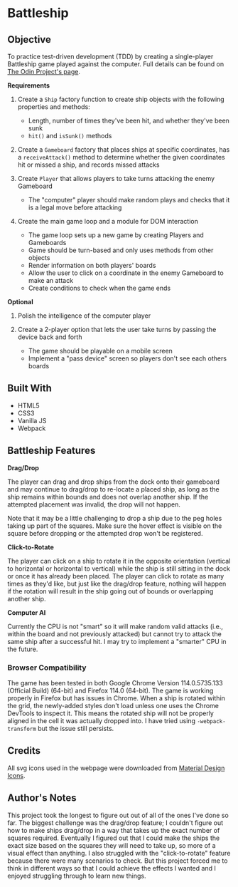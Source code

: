 # Battleship

## Objective

To practice test-driven development (TDD) by creating a single-player Battleship game played against the computer. Full details can be found on [The Odin Project's page](https://www.theodinproject.com/lessons/node-path-javascript-battleship).

**Requirements**

1. Create a `Ship` factory function to create ship objects with the following properties and methods:
    * Length, number of times they've been hit, and whether they've been sunk
    * `hit()` and `isSunk()` methods

2. Create a `Gameboard` factory that places ships at specific coordinates, has a `receiveAttack()` method to determine whether the given coordinates hit or missed a ship, and records missed attacks

3. Create `Player` that allows players to take turns attacking the enemy Gameboard
    * The "computer" player should make random plays and checks that it is a legal move before attacking

4. Create the main game loop and a module for DOM interaction
    * The game loop sets up a new game by creating Players and Gameboards
    * Game should be turn-based and only uses methods from other objects
    * Render information on both players' boards
    * Allow the user to click on a coordinate in the enemy Gameboard to make an attack
    * Create conditions to check when the game ends

**Optional**

1. Polish the intelligence of the computer player

2. Create a 2-player option that lets the user take turns by passing the device back and forth
    * The game should be playable on a mobile screen
    * Implement a "pass device" screen so players don't see each others boards

## Built With
- HTML5
- CSS3
- Vanilla JS
- Webpack

## Battleship Features

**Drag/Drop**

The player can drag and drop ships from the dock onto their gameboard and may continue to drag/drop to re-locate a placed ship, as long as the ship remains within bounds and does not overlap another ship. If the attempted placement was invalid, the drop will not happen.

Note that it may be a little challenging to drop a ship due to the peg holes taking up part of the squares. Make sure the hover effect is visible on the square before dropping or the attempted drop won't be registered.

**Click-to-Rotate**

The player can click on a ship to rotate it in the opposite orientation (vertical to horizontal or horizontal to vertical) while the ship is still sitting in the dock or once it has already been placed. The player can click to rotate as many times as they'd like, but just like the drag/drop feature, nothing will happen if the rotation will result in the ship going out of bounds or overlapping another ship.

**Computer AI**

Currently the CPU is not "smart" so it will make random valid attacks (i.e., within the board and not previously attacked) but cannot try to attack the same ship after a successful hit. I may try to implement a "smarter" CPU in the future.

### Browser Compatibility

The game has been tested in both Google Chrome Version 114.0.5735.133 (Official Build) (64-bit) and Firefox 114.0 (64-bit). The game is working properly in Firefox but has issues in Chrome. When a ship is rotated within the grid, the newly-added styles don't load unless one uses the Chrome DevTools to inspect it. This means the rotated ship will not be properly aligned in the cell it was actually dropped into. I have tried using `-webpack-transform` but the issue still persists.

## Credits

All svg icons used in the webpage were downloaded from [Material Design Icons](https://pictogrammers.com/library/mdi/).

## Author's Notes

This project took the longest to figure out out of all of the ones I've done so far. The biggest challenge was the drag/drop feature; I couldn't figure out how to make ships drag/drop in a way that takes up the exact number of squares required. Eventually I figured out that I could make the ships the exact size based on the squares they will need to take up, so more of a visual effect than anything. I also struggled with the "click-to-rotate" feature because there were many scenarios to check. But this project forced me to think in different ways so that I could achieve the effects I wanted and I enjoyed struggling through to learn new things.